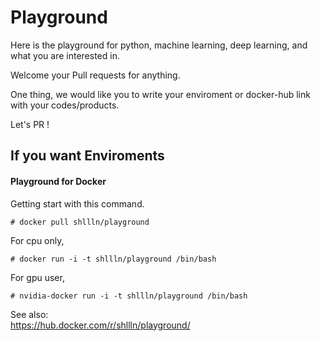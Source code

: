 # Playground
Here is the playground for python, machine learning, deep learning, and what you are interested in.  

Welcome your Pull requests for anything.  

One thing, we would like you to write your enviroment or docker-hub link with your codes/products.  

Let's PR !  

## If you want Enviroments
#### Playground for Docker

Getting start with this command.  

`# docker pull shllln/playground`    

For cpu only,  

`# docker run -i -t shllln/playground /bin/bash`  

For gpu user,  

`# nvidia-docker run -i -t shllln/playground /bin/bash`  

See also:  
https://hub.docker.com/r/shllln/playground/  
